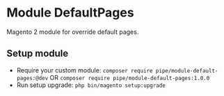 # Module DefaultPages

Magento 2 module for override default pages.

## Setup module

- Require your custom module: `composer require pipe/module-default-pages:@dev` OR `composer require pipe/module-default-pages:1.0.0`
- Run setup upgrade: `php bin/magento setup:upgrade`

